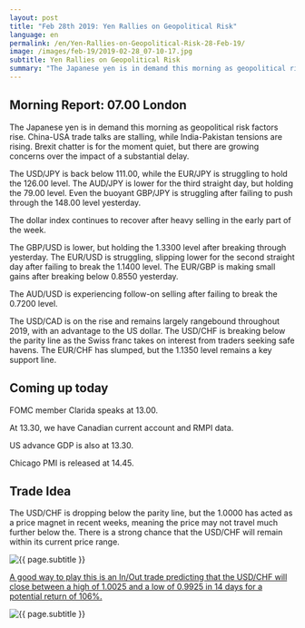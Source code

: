 ```yaml
---
layout: post
title: "Feb 28th 2019: Yen Rallies on Geopolitical Risk"
language: en
permalink: /en/Yen-Rallies-on-Geopolitical-Risk-28-Feb-19/
image: /images/feb-19/2019-02-28_07-10-17.jpg
subtitle: Yen Rallies on Geopolitical Risk
summary: "The Japanese yen is in demand this morning as geopolitical risk factors rise. China-USA trade talks are stalling, while India-Pakistan tensions are rising. Brexit chatter is for the moment quiet, but there are growing concerns over the impact of a substantial delay"
---
```

## Morning Report: 07.00 London

The Japanese yen is in demand this morning as geopolitical risk factors rise. China-USA trade talks are stalling, while India-Pakistan tensions are rising. Brexit chatter is for the moment quiet, but there are growing concerns over the impact of a substantial delay. 

The USD/JPY is back below 111.00, while the EUR/JPY is struggling to hold the 126.00 level. The AUD/JPY is lower for the third straight day, but holding the 79.00 level. Even the buoyant GBP/JPY is struggling after failing to push through the 148.00 level yesterday. 

The dollar index continues to recover after heavy selling in the early part of the week. 

The GBP/USD is lower, but holding the 1.3300 level after breaking through yesterday. The EUR/USD is struggling, slipping lower for the second straight day after failing to break the 1.1400 level. The EUR/GBP is making small gains after breaking below 0.8550 yesterday. 

The AUD/USD is experiencing follow-on selling after failing to break the 0.7200 level. 

The USD/CAD is on the rise and remains largely rangebound throughout 2019, with an advantage to the US dollar. The USD/CHF is breaking below the parity line as the Swiss franc takes on interest from traders seeking safe havens. The EUR/CHF has slumped, but the 1.1350 level remains a key support line. 

## Coming up today

FOMC member Clarida speaks at 13.00. 

At 13.30, we have Canadian current account and RMPI data. 

US advance GDP is also at 13.30. 

Chicago PMI is released at 14.45. 

## Trade Idea

The USD/CHF is dropping below the parity line, but the 1.0000 has acted as a price magnet in recent weeks, meaning the price may not travel much further below the. There is a strong chance that the USD/CHF will remain within its current price range.

<img class="post-image" src="{{ site.url }}/images/feb-19/2019-02-28_07-10-17.jpg" alt="{{ page.subtitle }}" title="{{ page.subtitle }}">

<a href="%LINK%%?currency=GBP&market=forex&underlying=frxUSDCHF&formname=endsinout&duration_units=d&duration_amount=14&expiry_type=duration&amount=10&amount_type=stake&barrier_high=1.0025&barrier_low=0.9925" target="_blank" rel="noopener noreferrer nofollow">A good way to play this is an In/Out trade predicting that the USD/CHF will close between a high of 1.0025 and a low of 0.9925 in 14 days for a potential return of 106%.</a>

<img class="post-image" src="{{ site.url }}/images/feb-19/2019-02-28_07-05-58.jpg" alt="{{ page.subtitle }}" title="{{ page.subtitle }}">